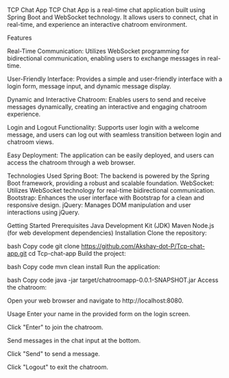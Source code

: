 TCP Chat App
TCP Chat App is a real-time chat application built using Spring Boot and WebSocket technology. It allows users to connect, chat in real-time, and experience an interactive chatroom environment.

Features

Real-Time Communication: Utilizes WebSocket programming for bidirectional communication, enabling users to exchange messages in real-time.

User-Friendly Interface: Provides a simple and user-friendly interface with a login form, message input, and dynamic message display.

Dynamic and Interactive Chatroom: Enables users to send and receive messages dynamically, creating an interactive and engaging chatroom experience.

Login and Logout Functionality: Supports user login with a welcome message, and users can log out with seamless transition between login and chatroom views.

Easy Deployment: The application can be easily deployed, and users can access the chatroom through a web browser.

Technologies Used
Spring Boot: The backend is powered by the Spring Boot framework, providing a robust and scalable foundation.
WebSocket: Utilizes WebSocket technology for real-time bidirectional communication.
Bootstrap: Enhances the user interface with Bootstrap for a clean and responsive design.
jQuery: Manages DOM manipulation and user interactions using jQuery.

Getting Started
Prerequisites
Java Development Kit (JDK)
Maven
Node.js (for web development dependencies)
Installation
Clone the repository:

bash
Copy code
git clone https://github.com/Akshay-dot-P/Tcp-chat-app.git
cd Tcp-chat-app
Build the project:

bash
Copy code
mvn clean install
Run the application:

bash
Copy code
java -jar target/chatroomapp-0.0.1-SNAPSHOT.jar
Access the chatroom:

Open your web browser and navigate to http://localhost:8080.

Usage
Enter your name in the provided form on the login screen.

Click "Enter" to join the chatroom.

Send messages in the chat input at the bottom.

Click "Send" to send a message.

Click "Logout" to exit the chatroom.

